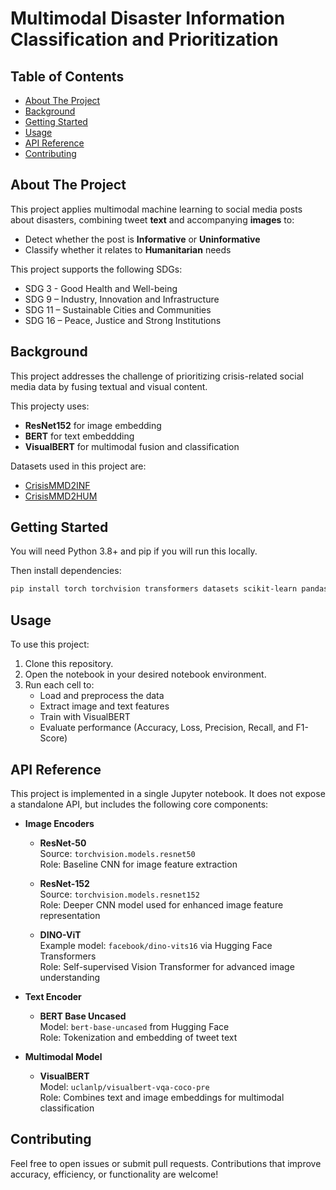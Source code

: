 # Multimodal Disaster Information Classification and Prioritization

## Table of Contents


- [About The Project](#About-The-Project)
- [Background](#Background)
- [Getting Started](#install)
- [Usage](#usage)
- [API Reference](#api-reference)
- [Contributing](#contributing)


## About The Project

This project applies multimodal machine learning to social media posts about disasters, combining tweet **text** and accompanying **images** to:
- Detect whether the post is **Informative** or **Uninformative**
- Classify whether it relates to **Humanitarian** needs

This project supports the following SDGs:

- SDG 3 - Good Health and Well-being
- SDG 9 – Industry, Innovation and Infrastructure
- SDG 11 – Sustainable Cities and Communities
- SDG 16 – Peace, Justice and Strong Institutions


## Background

This project addresses the challenge of prioritizing crisis-related social media data by fusing textual and visual content. 

This projecty uses:
- **ResNet152** for image embedding
- **BERT** for text embeddding
- **VisualBERT** for multimodal fusion and classification

Datasets used in this project are:
- [CrisisMMD2INF](https://huggingface.co/datasets/xiaoxl/crisismmd2inf)
- [CrisisMMD2HUM](https://huggingface.co/datasets/xiaoxl/crisismmd2hum)

## Getting Started

You will need Python 3.8+ and pip if you will run this locally. 

Then install dependencies:

  ```sh
  pip install torch torchvision transformers datasets scikit-learn pandas numpy
  ```

## Usage

To use this project:

1. Clone this repository.
2. Open the notebook in your desired notebook environment.
3. Run each cell to:
   - Load and preprocess the data
   - Extract image and text features
   - Train with VisualBERT
   - Evaluate performance (Accuracy, Loss, Precision, Recall, and F1-Score)



## API Reference

This project is implemented in a single Jupyter notebook. It does not expose a standalone API, but includes the following core components:

 - **Image Encoders**
   - **ResNet-50**  
  Source: `torchvision.models.resnet50`  
  Role: Baseline CNN for image feature extraction

   - **ResNet-152**  
  Source: `torchvision.models.resnet152`  
  Role: Deeper CNN model used for enhanced image feature representation

   - **DINO-ViT**  
  Example model: `facebook/dino-vits16` via Hugging Face Transformers  
  Role: Self-supervised Vision Transformer for advanced image understanding

- **Text Encoder**
  - **BERT Base Uncased**  
  Model: `bert-base-uncased` from Hugging Face  
  Role: Tokenization and embedding of tweet text

- **Multimodal Model**
  - **VisualBERT**  
  Model: `uclanlp/visualbert-vqa-coco-pre`  
  Role: Combines text and image embeddings for multimodal classification

## Contributing

Feel free to open issues or submit pull requests. Contributions that improve accuracy, efficiency, or functionality are welcome!